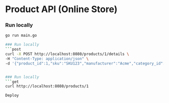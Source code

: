 # Product API (Online Store)

### Run locally
```bash
go run main.go

### Run locally
```post
curl -X POST http://localhost:8080/products/1/details \
-H "Content-Type: application/json" \
-d '{"product_id":1,"sku":"SKU123","manufacturer":"Acme","category_id":2,"weight":100,"some_other_id":3}'


### Run locally
```get
curl http://localhost:8080/products/1

Deploy